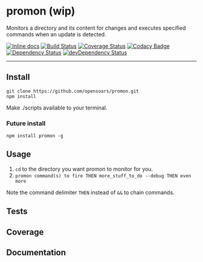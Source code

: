 promon (wip)
======

Monitors a directory and its content for changes and executes specified commands when an update is detected.


[![Inline docs](http://inch-ci.org/github/opensoars/promon.svg?branch=master)](http://inch-ci.org/github/opensoars/promon)
[![Build Status](https://travis-ci.org/opensoars/promon.svg)](https://travis-ci.org/opensoars/promon)
[![Coverage Status](https://coveralls.io/repos/opensoars/promon/badge.svg)](https://coveralls.io/r/opensoars/promon)
[![Codacy Badge](https://www.codacy.com/project/badge/43b75eba935c472aa266524a770d88c6)](https://www.codacy.com/app/sam_1700/promon)
[![Dependency Status](https://david-dm.org/opensoars/promon.svg)](https://david-dm.org/opensoars/promon)
[![devDependency Status](https://david-dm.org/opensoars/promon/dev-status.svg)](https://david-dm.org/opensoars/promon#info=devDependencies)


---


## Install
```
git clone https://github.com/opensoars/promon.git
npm install
```
Make ./scripts available to your terminal.

### Future install
`npm install promon -g`




## Usage

1. `cd` to the directory you want promon to monitor for you.
2. `promon command(s) to fire THEN more_stuff_to_do --debug THEN even more`

Note the command delimiter `THEN` instead of `&&` to chain commands.


## Tests



## Coverage



## Documentation